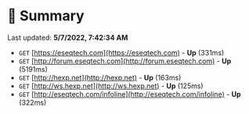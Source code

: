 # 📖 Summary
Last updated: **5/7/2022, 7:42:34 AM**

- `GET` [https://eseqtech.com](https://eseqtech.com) - **Up** (331ms)
- `GET` [http://forum.eseqtech.com](http://forum.eseqtech.com) - **Up** (5191ms)
- `GET` [http://hexp.net](http://hexp.net) - **Up** (163ms)
- `GET` [http://ws.hexp.net](http://ws.hexp.net) - **Up** (125ms)
- `GET` [http://eseqtech.com/infoline](http://eseqtech.com/infoline) - **Up** (322ms)
